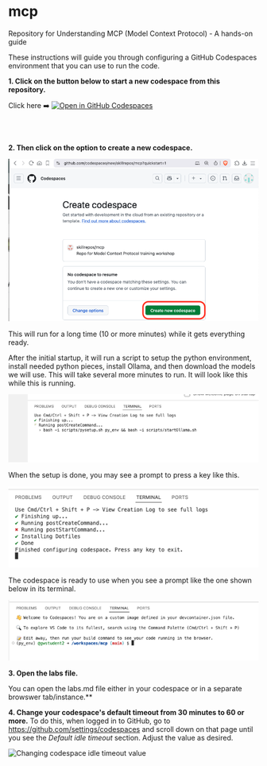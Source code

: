 # mcp
Repository for Understanding MCP (Model Context Protocol) - A hands-on guide 

These instructions will guide you through configuring a GitHub Codespaces environment that you can use to run the code. 

**1. Click on the button below to start a new codespace from this repository.**

Click here ➡️  [![Open in GitHub Codespaces](https://github.com/codespaces/badge.svg)](https://codespaces.new/skillrepos/mcp?quickstart=1)

<br><br>

**2. Then click on the option to create a new codespace.**

![Creating new codespace from button](./images/mcp1.png?raw=true "Creating new codespace from button")

This will run for a long time (10 or more minutes) while it gets everything ready.

After the initial startup, it will run a script to setup the python environment, install needed python pieces, install Ollama, and then download the models we will use. This will take several more minutes to run. It will look like this while this is running.

![Final prep](./images/mcp2.png?raw=true "Final prep")

When the setup is done, you may see a prompt to press a key like this.

![Ready to use](./images/mcp3.png?raw=true "Ready to use")

The codespace is ready to use when you see a prompt like the one shown below in its terminal.

![Ready to use](./images/mcp3-2.png?raw=true "Ready to use")


**3. Open the labs file.**

You can open the labs.md file either in your codespace or in a separate browswer tab/instance.**

**4. Change your codespace's default timeout from 30 minutes to 60 or more.**
To do this, when logged in to GitHub, go to https://github.com/settings/codespaces and scroll down on that page until you see the *Default idle timeout* section. Adjust the value as desired.

![Changing codespace idle timeout value](./images/gaidd4.png?raw=true "Changing codespace idle timeout value")
